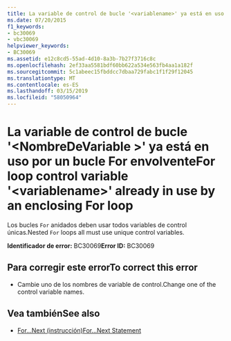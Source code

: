 ```yaml
---
title: La variable de control de bucle '<variablename>' ya está en uso por un bucle For envolvente
ms.date: 07/20/2015
f1_keywords:
- bc30069
- vbc30069
helpviewer_keywords:
- BC30069
ms.assetid: e12c8cd5-55ad-4d10-8a3b-7b27f3716c8c
ms.openlocfilehash: 2ef33aa5581bdf60bb622a534e563fb4aa1a182f
ms.sourcegitcommit: 5c1abeec15fbddcc7dbaa729fabc1f1f29f12045
ms.translationtype: MT
ms.contentlocale: es-ES
ms.lasthandoff: 03/15/2019
ms.locfileid: "58050964"
---
```

# <a name="for-loop-control-variable-variablename-already-in-use-by-an-enclosing-for-loop"></a><span data-ttu-id="603ac-102">La variable de control de bucle '\<NombreDeVariable >' ya está en uso por un bucle For envolvente</span><span class="sxs-lookup"><span data-stu-id="603ac-102">For loop control variable '\<variablename>' already in use by an enclosing For loop</span></span>
<span data-ttu-id="603ac-103">Los bucles `For` anidados deben usar todos variables de control únicas.</span><span class="sxs-lookup"><span data-stu-id="603ac-103">Nested `For` loops all must use unique control variables.</span></span>  
  
 <span data-ttu-id="603ac-104">**Identificador de error:** BC30069</span><span class="sxs-lookup"><span data-stu-id="603ac-104">**Error ID:** BC30069</span></span>  
  
## <a name="to-correct-this-error"></a><span data-ttu-id="603ac-105">Para corregir este error</span><span class="sxs-lookup"><span data-stu-id="603ac-105">To correct this error</span></span>  
  
-   <span data-ttu-id="603ac-106">Cambie uno de los nombres de variable de control.</span><span class="sxs-lookup"><span data-stu-id="603ac-106">Change one of the control variable names.</span></span>  
  
## <a name="see-also"></a><span data-ttu-id="603ac-107">Vea también</span><span class="sxs-lookup"><span data-stu-id="603ac-107">See also</span></span>

- [<span data-ttu-id="603ac-108">For...Next (instrucción)</span><span class="sxs-lookup"><span data-stu-id="603ac-108">For...Next Statement</span></span>](../../visual-basic/language-reference/statements/for-next-statement.md)
